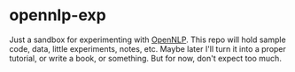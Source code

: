 opennlp-exp
===========

Just a sandbox for experimenting with [OpenNLP](http://opennlp.apache.org).  This repo will hold sample code, data, little experiments, notes, etc.   Maybe later I'll turn it into a proper tutorial, or write a book, or something.  But for now, don't expect too much.
  
  
